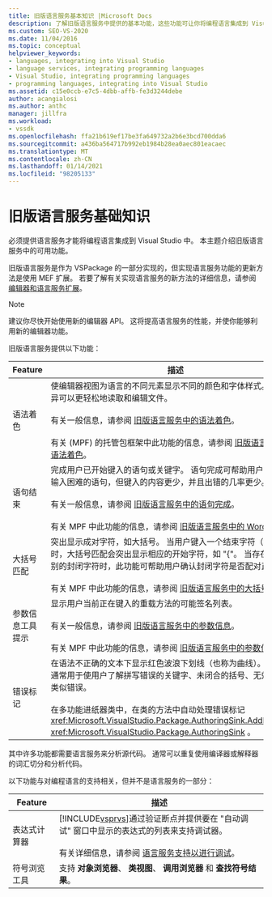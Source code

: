 ```yaml
---
title: 旧版语言服务基本知识 |Microsoft Docs
description: 了解旧版语言服务中提供的基本功能，这些功能可让你将编程语言集成到 Visual Studio 中。
ms.custom: SEO-VS-2020
ms.date: 11/04/2016
ms.topic: conceptual
helpviewer_keywords:
- languages, integrating into Visual Studio
- language services, integrating programming languages
- Visual Studio, integrating programming languages
- programming languages, integrating into Visual Studio
ms.assetid: c15e0ccb-e7c5-4dbb-affb-fe3d3244debe
author: acangialosi
ms.author: anthc
manager: jillfra
ms.workload:
- vssdk
ms.openlocfilehash: ffa21b619ef17be3fa649732a2b6e3bcd700dda6
ms.sourcegitcommit: a436ba564717b992eb1984b28ea0aec801eacaec
ms.translationtype: MT
ms.contentlocale: zh-CN
ms.lasthandoff: 01/14/2021
ms.locfileid: "98205133"
---
```

# <a name="legacy-language-service-essentials"></a>旧版语言服务基础知识
必须提供语言服务才能将编程语言集成到 Visual Studio 中。 本主题介绍旧版语言服务中的可用功能。

 旧版语言服务是作为 VSPackage 的一部分实现的，但实现语言服务功能的更新方法是使用 MEF 扩展。 若要了解有关实现语言服务的新方法的详细信息，请参阅 [编辑器和语言服务扩展](../../extensibility/editor-and-language-service-extensions.md)。

> [!NOTE]
> 建议你尽快开始使用新的编辑器 API。 这将提高语言服务的性能，并使你能够利用新的编辑器功能。

 旧版语言服务提供以下功能：

|Feature|描述|
|-------------|-----------------|
|语法着色|使编辑器视图为语言的不同元素显示不同的颜色和字体样式。 这种差异可以更轻松地读取和编辑文件。<br /><br /> 有关一般信息，请参阅 [旧版语言服务中的语法着色](../../extensibility/internals/syntax-coloring-in-a-legacy-language-service.md)。<br /><br /> 有关 (MPF) 的托管包框架中此功能的信息，请参阅 [旧版语言服务中的语法着色](../../extensibility/internals/syntax-colorizing-in-a-legacy-language-service.md)。|
|语句结束|完成用户已开始键入的语句或关键字。 语句完成可帮助用户更轻松地输入困难的语句，但键入的内容更少，并且出错的几率更少。<br /><br /> 有关一般信息，请参阅 [旧版语言服务中的语句完成](../../extensibility/internals/statement-completion-in-a-legacy-language-service.md)。<br /><br /> 有关 MPF 中此功能的信息，请参阅 [旧版语言服务中的 Word 完成](../../extensibility/internals/word-completion-in-a-legacy-language-service.md)。|
|大括号匹配|突出显示成对字符，如大括号。 当用户键入一个结束字符（如 "}"）时，大括号匹配会突出显示相应的开始字符，如 "{"。 当存在多个级别的封闭字符时，此功能可帮助用户确认封闭字符是否配对正确。<br /><br /> 有关 MPF 中此功能的信息，请参阅 [旧版语言服务中的大括号匹配](../../extensibility/internals/brace-matching-in-a-legacy-language-service.md)。|
|参数信息工具提示|显示用户当前正在键入的重载方法的可能签名列表。<br /><br /> 有关一般信息，请参阅 [旧版语言服务中的参数信息](../../extensibility/internals/parameter-info-in-a-legacy-language-service1.md)。<br /><br /> 有关 MPF 中此功能的信息，请参阅 [旧版语言服务中的参数信息](../../extensibility/internals/parameter-info-in-a-legacy-language-service2.md)。|
|错误标记|在语法不正确的文本下显示红色波浪下划线（也称为曲线）。 错误标记通常用于使用户了解拼写错误的关键字、未闭合的括号、无效字符和类似错误。<br /><br /> 在多功能进纸器类中，在类的方法中自动处理错误标记 <xref:Microsoft.VisualStudio.Package.AuthoringSink.AddError%2A> <xref:Microsoft.VisualStudio.Package.AuthoringSink> 。|

 其中许多功能都需要语言服务来分析源代码。 通常可以重复使用编译器或解释器的词汇切分和分析代码。

 以下功能与对编程语言的支持相关，但并不是语言服务的一部分：

| Feature | 描述 |
|-----------------------| - |
| 表达式计算器 | [!INCLUDE[vsprvs](../../code-quality/includes/vsprvs_md.md)]通过验证断点并提供要在 "自动调试" 窗口中显示的表达式的列表来支持调试器。<br /><br /> 有关详细信息，请参阅 [语言服务支持以进行调试](../../extensibility/internals/language-service-support-for-debugging.md)。 |
| 符号浏览工具 | 支持 **对象浏览器**、 **类视图**、 **调用浏览器** 和 **查找符号结果**。 |
